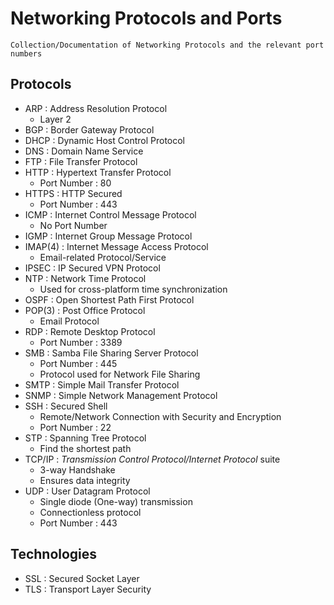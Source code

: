 # Networking Protocols and Ports

```
Collection/Documentation of Networking Protocols and the relevant port numbers
```

## Protocols
- ARP   : Address Resolution Protocol
    + Layer 2
- BGP       : Border Gateway Protocol
- DHCP      : Dynamic Host Control Protocol
- DNS       : Domain Name Service
- FTP       : File Transfer Protocol
- HTTP      : Hypertext Transfer Protocol
    + Port Number : 80
- HTTPS     : HTTP Secured
    + Port Number : 443
- ICMP      : Internet Control Message Protocol
    + No Port Number
- IGMP      : Internet Group Message Protocol
- IMAP(4)   : Internet Message Access Protocol
    + Email-related Protocol/Service
- IPSEC     : IP Secured VPN Protocol
- NTP       : Network Time Protocol
    + Used for cross-platform time synchronization
- OSPF      : Open Shortest Path First Protocol
- POP(3)    : Post Office Protocol
    + Email Protocol
- RDP       : Remote Desktop Protocol
    + Port Number : 3389
- SMB       : Samba File Sharing Server Protocol
    + Port Number : 445
    + Protocol used for Network File Sharing
- SMTP      : Simple Mail Transfer Protocol
- SNMP      : Simple Network Management Protocol
- SSH       : Secured Shell
    + Remote/Network Connection with Security and Encryption
    + Port Number : 22
- STP       : Spanning Tree Protocol
    + Find the shortest path
- TCP/IP    : *Transmission Control Protocol/Internet Protocol* suite
    + 3-way Handshake
    + Ensures data integrity
- UDP       : User Datagram Protocol
    + Single diode (One-way) transmission
    + Connectionless protocol
    + Port Number : 443

## Technologies
+ SSL   : Secured Socket Layer
+ TLS   : Transport Layer Security
